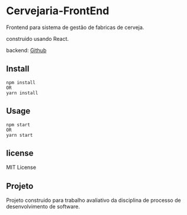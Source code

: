 # Cervejaria-FrontEnd

Frontend para sistema de gestão de fabricas de cerveja.

construido usando React.

backend: [Github]( https://github.com/rafascripts/cervejaria-backend )

## Install

```
npm install 
OR
yarn install
```

## Usage

```
npm start
OR
yarn start
```

## license

MIT License

## Projeto

Projeto construido para trabalho avaliativo da disciplina de processo de desenvolvimento de software.

